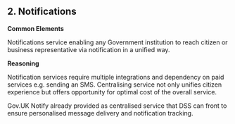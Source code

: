 ## 2. Notifications

**Common Elements**

Notifications service enabling any Government institution to reach citizen or business representative
via notification in a unified way.

**Reasoning**

Notification services require multiple integrations and dependency on paid services e.g. sending an SMS. Centralising service not only unifies citizen experience but offers opportunity for optimal cost of the overall service.

Gov.UK Notify already provided as centralised service that DSS can front to ensure personalised message
delivery and notification tracking.
